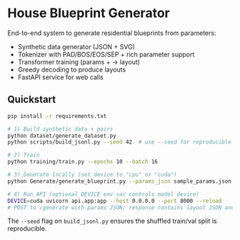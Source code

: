 # House Blueprint Generator

End-to-end system to generate residential blueprints from parameters:
- Synthetic data generator (JSON + SVG)
- Tokenizer with PAD/BOS/EOS/SEP + rich parameter support
- Transformer training (params + <SEP> → layout)
- Greedy decoding to produce layouts
- FastAPI service for web calls

## Quickstart

```bash
pip install -r requirements.txt

# 1) Build synthetic data + pairs
python dataset/generate_dataset.py
python scripts/build_jsonl.py --seed 42  # use --seed for reproducible shuffling

# 2) Train
python training/train.py --epochs 10 --batch 16

# 3) Generate locally (set device to "cpu" or "cuda")
python Generate/generate_blueprint.py --params_json sample_params.json --out_prefix my_blueprint --device cuda

# 4) Run API (optional DEVICE env var controls model device)
DEVICE=cuda uvicorn api.app:app --host 0.0.0.0 --port 8000 --reload
# POST to /generate with params JSON; response contains layout JSON and data-URL SVG
```

The `--seed` flag on `build_jsonl.py` ensures the shuffled train/val split is reproducible.
